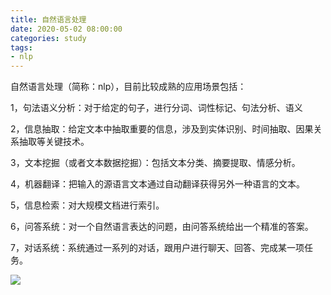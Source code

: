 ```yaml
---
title: 自然语言处理
date: 2020-05-02 08:00:00
categories: study
tags:
- nlp
---
```


自然语言处理（简称：nlp），目前比较成熟的应用场景包括：

1，句法语义分析：对于给定的句子，进行分词、词性标记、句法分析、语义

2，信息抽取：给定文本中抽取重要的信息，涉及到实体识别、时间抽取、因果关系抽取等关键技术。

3，文本挖掘（或者文本数据挖掘）：包括文本分类、摘要提取、情感分析。

4，机器翻译：把输入的源语言文本通过自动翻译获得另外一种语言的文本。

5，信息检索：对大规模文档进行索引。

6，问答系统：对一个自然语言表达的问题，由问答系统给出一个精准的答案。

7，对话系统：系统通过一系列的对话，跟用户进行聊天、回答、完成某一项任务。


![](https://i0.hippopx.com/photos/905/485/204/sunrise-sky-blue-sunlight-f3ea235a28953c6d78c2ee73d1f882e1.jpg)
